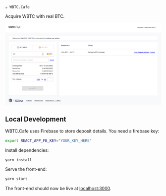 `☕ WBTC.Cafe`

Acquire WBTC with real BTC.

![WBTC.Cafe](./preview.png)

## Local Development

WBTC.Cafe uses Firebase to store deposit details. You need a firebase key:

```sh
export REACT_APP_FB_KEY="YOUR_KEY_HERE"
```

Install dependencies:

```
yarn install
```

Serve the front-end:

```sh
yarn start
```

The front-end should now be live at [localhost:3000](http://localhost:3000).
